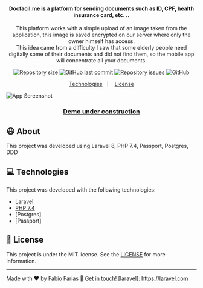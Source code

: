 <h4 align="center">
Docfacil.me is a platform for sending documents such as ID, CPF, health insurance card, etc. .. <br>
</h4>
<p align="center">
This platform works with a simple upload of an image taken from the application, this image is saved
  encrypted on our server where only the owner himself has access. <br>
  This idea came from a difficulty I saw that some elderly people need digitally some of their documents
   and did not find them, so the mobile app will concentrate all your documents.
</p>
<p align="center">
  <img alt="Repository size" src="https://img.shields.io/github/repo-size/frf/docfacil.me.svg">
  <a href="https://github.com/frf/docfacil.me/commits/master">
    <img alt="GitHub last commit" src="https://img.shields.io/github/last-commit/frf/docfacil.me.svg">
  </a>

  <a href="https://github.com/frf/docfacil.me/issues">
    <img alt="Repository issues" src="https://img.shields.io/github/issues/frf/docfacil.me.svg">
  </a>

  <img alt="GitHub" src="https://img.shields.io/github/license/frf/docfacil.me.svg">
</p>

<p align="center">
  <a href="#frf">Technologies</a>&nbsp;&nbsp;&nbsp;|&nbsp;&nbsp;&nbsp;
  <a href="#memo-license">License</a>
</p>

![App Screenshot](https://docfacil.me/images/screens/screen_apps.png)
<p align="center">
  <a href="https://docfacil.me" target="_blank">
    <h3 align="center">Demo under construction</h3>
  </a>
</p>

## :smiley: About

This project was developed using Laravel 8, PHP 7.4, Passport, Postgres, DDD

## :computer: Technologies
This project was developed with the following technologies:

- [Laravel](https://laravel.com/)
- [PHP 7.4](https://php.net/)
- [Postgres]
- [Passport]

## :memo: License

This project is under the MIT license. See the [LICENSE](https://github.com/frf/docfacil.me/blob/master/LICENSE) for more information.

---
Made with ♥ by Fabio Farias :wave: [Get in touch!](https://linkedin.com/in/fabiorochafarias/)
[laravel]: https://laravel.com

